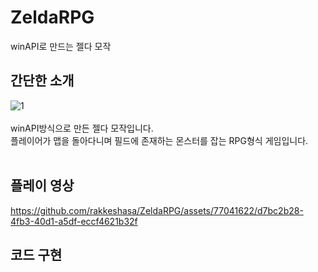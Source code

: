 # ZeldaRPG
winAPI로 만드는 젤다 모작
</BR>

간단한 소개
---
![1](https://github.com/rakkeshasa/ZeldaRPG/assets/77041622/e1ed07c7-4fc1-41fe-b889-a802f32ff9fb)
</BR></BR>
winAPI방식으로 만든 젤다 모작입니다.</BR>
플레이어가 맵을 돌아다니며 필드에 존재하는 몬스터를 잡는 RPG형식 게임입니다.
</BR></BR>

플레이 영상
---
https://github.com/rakkeshasa/ZeldaRPG/assets/77041622/d7bc2b28-4fb3-40d1-a5df-eccf4621b32f

코드 구현
---
